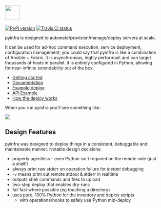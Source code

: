 <h1><a href="https://pyinfra.readthedocs.io"><img src="docs/static/logo_full.png" height="48px" /></a></h1>

[![PyPI version](https://badge.fury.io/py/pyinfra.svg)](https://pypi.python.org/pypi/pyinfra) [![Travis.CI status](https://travis-ci.org/Fizzadar/pyinfra.svg?branch=develop)](https://travis-ci.org/Fizzadar/pyinfra)

pyinfra is designed to automate/provision/manage/deploy servers at scale.

It can be used for ad-hoc command execution, service deployment, configuration management; you could say that pyinfra is like a combination of Ansible + Fabric. It is asynchronous, highly performant and can target thousands of hosts in parallel. It is entirely configured in Python, allowing for near-infinite extendability out of the box.

+ [Getting started](https://pyinfra.readthedocs.org/page/getting_started.html)
+ [Documentation](https://pyinfra.readthedocs.org)
+ [Example deploy](example)
+ [API Example](https://pyinfra.readthedocs.org/page/api/example.html)
+ [How the deploy works](https://pyinfra.readthedocs.org/page/deploy_process.html)

When you run pyinfra you'll see something like:

![](docs/example_deploy.png)


## Design Features

pyinfra was designed to deploy things in a consistent, debuggable and maintainable manner. Notable design decisions:

+ properly agentless - even Python isn't required on the remote side (just a shell!)
+ always print raw stderr on operation failure for _instant_ debugging
+ `-v` means print out remote stdout & stderr in realtime
+ outputs shell commands and files to upload
+ two-step deploy that enables dry-runs
+ fail fast where possible (eg touching a directory)
+ uses pure, 100% Python for the inventory and deploy scripts
    * with operations/hooks to safely use Python mid-deploy
